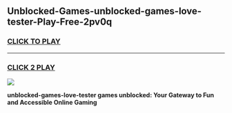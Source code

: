 
## Unblocked-Games-unblocked-games-love-tester-Play-Free-2pv0q
<h3>
<a href="https://premium76.site?title=unblocked-games-love-tester&ref=21A">CLICK TO PLAY</a></h3>
<hr>

<h3>
<a href="https://premium76.site?title=unblocked-games-love-tester&ref=21A">CLICK 2 PLAY</a>
  
</h3>

<a href="https://premium76.site?title=unblocked-games-love-tester&ref=21A"><img src="https://clearcache.store/games.png"></a>


**unblocked-games-love-tester games unblocked: Your Gateway to Fun and Accessible Online Gaming**
